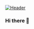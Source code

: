 [![Header](https://github.com/EmilLM/EmilLM/blob/main/gh-banner.png/<OWNER>/<OWNER>/gh-banner.png "Header")](https://emilsprojects.site/)


### Hi there 👋

<!--
**EmilLM/EmilLM** is a ✨ _special_ ✨ repository because its `README.md` (this file) appears on your GitHub profile.

Here are some ideas to get you started:

- 🔭 I’m currently working on ...
- 🌱 I’m currently learning ...
- 👯 I’m looking to collaborate on ...
- 🤔 I’m looking for help with ...
- 💬 Ask me about ...
- 📫 How to reach me: ...
- 😄 Pronouns: ...
- ⚡ Fun fact: ...
-->
